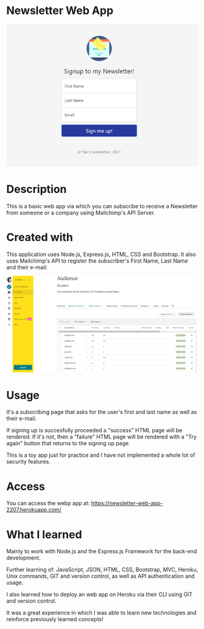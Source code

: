 # Newsletter Web App
![](/newsletterPage.png)

# Description
This is a basic web app via which you can subscribe to receive a Newsletter from someone or a company using Mailchimp's API Server.

# Created with 
This application uses Node.js, Express.js, HTML, CSS and Bootstrap. It also uses Mailchimp's API to register the subscriber's First Name, Last Name and their e-mail:

![](/mailchimpServer.png)

# Usage 
It's a subscribing page that asks for the user's first and last name as well as their e-mail.

If signing up is succesfully proceeded a "success" HTML page will be rendered. If it's not, then a "failure" HTML page will be rendered with a "Try again" button that returns to the signing up page.

This is a toy app just for practice and I have not implemented a whole lot of security features.

# Access
You can access the webp app at: https://newsletter-web-app-2207.herokuapp.com/

# What I learned
Mainly to work with Node.js and the Express.js Framework for the back-end development.

Further learning of: JavaScript, JSON, HTML, CSS, Bootstrap, MVC, Heroku, Unix commands, GIT and version control, as well as API authentication and usage.

I also learned how to deploy an web app on Heroku via their CLI using GIT and version control. 

It was a great experience in which I was able to learn new technologies and reinforce previously learned concepts!
